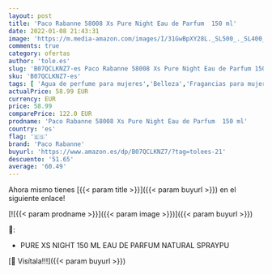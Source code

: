 ```yaml
---
layout: post
title: 'Paco Rabanne 58008 Xs Pure Night Eau de Parfum  150 ml'
date: 2022-01-08 21:43:31
image: 'https://m.media-amazon.com/images/I/31GwBpXY28L._SL500_._SL400_.jpg'
comments: true
category: ofertas
author: 'tole.es'
slug: 'B07QCLKNZ7-es Paco Rabanne 58008 Xs Pure Night Eau de Parfum 150 ml'
sku: 'B07QCLKNZ7-es'
tags: [ 'Agua de perfume para mujeres','Belleza','Fragancias para mujeres','Perfumes y fragancias','de','eau','paco rabanne','parfum', ]
actualPrice: 58.99 EUR
currency: EUR
price: 58.99
comparePrice: 122.0 EUR
prodname: 'Paco Rabanne 58008 Xs Pure Night Eau de Parfum  150 ml'
country: 'es'
flag: '🇪🇸'
brand: 'Paco Rabanne'
buyurl: 'https://www.amazon.es/dp/B07QCLKNZ7/?tag=tolees-21'
descuento: '51.65'
average: '60.49'
---
```


Ahora mismo tienes [{{< param title >}}]({{< param buyurl >}}) en el siguiente enlace!

[![{{< param prodname >}}]({{< param image >}})]({{< param buyurl >}})

🔎:

- PURE XS NIGHT 150 ML EAU DE PARFUM NATURAL SPRAYPU

[🛒 Visítala!!!]({{< param buyurl >}})

